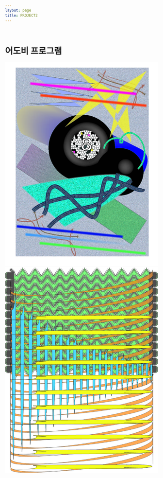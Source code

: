 ```yaml
---
layout: page
title: PROJECT2
---
```


<br/>


# 어도비 프로그램
![어도비](https://raw.githubusercontent.com/geniee2/geniee2.github.io/master/assets/img/wow.jpg)
![ㅇㄹㄴ](https://raw.githubusercontent.com/geniee2/geniee2.github.io/master/assets/img/공기.jpg)
